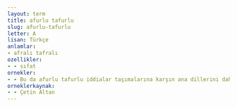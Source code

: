 ```yaml
---
layout: term
title: afurlu tafurlu
slug: afurlu-tafurlu
letter: A
lisan: Türkçe
anlamlar:
- afralı tafralı
ozellikler:
- - sıfat
ornekler:
- - Bu da afurlu tafurlu iddialar taşımalarına karşın ana dillerini dahi ne kadar kötü kullandıklarının bilincine bir türlü varamamalarından hemen anlaşılmaktadır.
orneklerkaynak:
- - Çetin Altan
---
```

